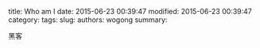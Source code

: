 title: Who am I
date: 2015-06-23 00:39:47
modified: 2015-06-23 00:39:47
category: 
tags: 
slug: 
authors: wogong
summary: 

黑客
